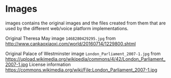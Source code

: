 Images
======

images contains the original images and the files created from them that are used by the different web/voice platform implementations.

Original Theresa May image `1468280429295.jpg`
from http://www.cankaoxiaoxi.com/world/20160714/1229800.shtml

Original Palace of Westminster image `London_Parliament_2007-1.jpg`
from https://upload.wikimedia.org/wikipedia/commons/4/42/London_Parliament_2007-1.jpg
License information https://commons.wikimedia.org/wiki/File:London_Parliament_2007-1.jpg
